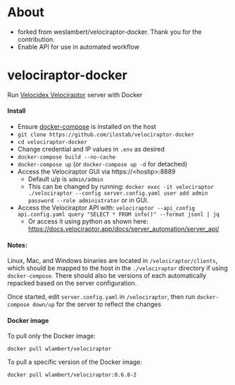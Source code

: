# About
- forked from weslambert/velociraptor-docker. Thank you for the contribution. 
- Enable API for use in automated workflow

# velociraptor-docker
Run [Velocidex Velociraptor](https://github.com/Velocidex/velociraptor) server with Docker

#### Install

- Ensure [docker-compose](https://docs.docker.com/compose/install/) is installed on the host
- `git clone https://github.com/ilostab/velociraptor-docker`
- `cd velociraptor-docker`
- Change credential and IP values in `.env` as desired
- `docker-compose build --no-cache`
- `docker-compose up` (or `docker-compose up -d` for detached)
- Access the Velociraptor GUI via https://\<hostip\>:8889 
  - Default u/p is `admin/admin`
  - This can be changed by running:
  `docker exec -it velociraptor ./velociraptor --config server.config.yaml user add admin password --role administrator` or in GUI. 
- Access the Velociraptor API with:
  `velociraptor --api_config api.config.yaml query "SELECT * FROM info()" --format jsonl | jq`
  - Or access it using python as shown here: https://docs.velociraptor.app/docs/server_automation/server_api/ 

#### Notes:
Linux, Mac, and Windows binaries are located in `/velociraptor/clients`, which should be mapped to the host in the `./velociraptor` directory if using `docker-compose`.  There should also be versions of each automatically repacked based on the server configuration.

Once started, edit `server.config.yaml` in `/velociraptor`, then run `docker-compose down/up` for the server to reflect the changes

#### Docker image
To pull only the Docker image:

`docker pull wlambert/velociraptor`

To pull a specific version of the Docker image:

`docker pull wlambert/velociraptor:0.6.8-2`
